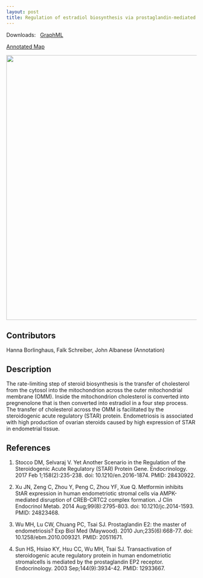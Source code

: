 ```yaml
---
layout: post
title: Regulation of estradiol biosynthesis via prostaglandin-mediated cAMP signalling in ovarian endometric stroma cells
---
```


Downloads: &nbsp; 
[GraphML](../downloads/F018-estrogen.graphml) &nbsp;
<!--[SBGN-ML](../downloads/F018-estrogen_SBGNv02.sbgn) &nbsp;
[Newt](http://web.newteditor.org/?URL=http://metabolismregulation.org/downloads/F018-estrogen_newt.sbgn) &nbsp;-->
[Annotated Map](../images/F018-estrogen.html) &nbsp;
<p align="middle"><a href="/estrogen/"><img id="image" src="/downloads/F018-estrogen.png" width="700"/></a></p>

## Contributors 

Hanna Borlinghaus, Falk Schreiber, John Albanese (Annotation)

## Description

The rate-limiting step of steroid biosynthesis is the transfer of cholesterol from the cytosol into the mitochondrion across the outer mitochondrial membrane (OMM). Inside the mitochondrion cholesterol is converted into pregnenolone that is then converted into estradiol in a four step process. The transfer of cholesterol across the OMM is facilitated by the steroidogenic acute regulatory (STAR) protein. Endometriosis is associated with high production of ovarian steroids caused by high expression of STAR in endometrial tissue.

## References

1. Stocco DM, Selvaraj V. Yet Another Scenario in the Regulation of the Steroidogenic Acute Regulatory (STAR) Protein Gene. Endocrinology. 2017 Feb 1;158(2):235-238. doi: 10.1210/en.2016-1874. PMID: 28430922.

1. Xu JN, Zeng C, Zhou Y, Peng C, Zhou YF, Xue Q. Metformin inhibits StAR expression in human endometriotic stromal cells via AMPK-mediated disruption of CREB-CRTC2 complex formation. J Clin Endocrinol Metab. 2014 Aug;99(8):2795-803. doi: 10.1210/jc.2014-1593. PMID: 24823468.

1. Wu MH, Lu CW, Chuang PC, Tsai SJ. Prostaglandin E2: the master of endometriosis? Exp Biol Med (Maywood). 2010 Jun;235(6):668-77. doi: 10.1258/ebm.2010.009321. PMID: 20511671.

1. Sun HS, Hsiao KY, Hsu CC, Wu MH, Tsai SJ. Transactivation of steroidogenic acute regulatory protein in human endometriotic stromalcells is mediated by the prostaglandin EP2 receptor. Endocrinology. 2003 Sep;144(9):3934-42. PMID: 12933667.

